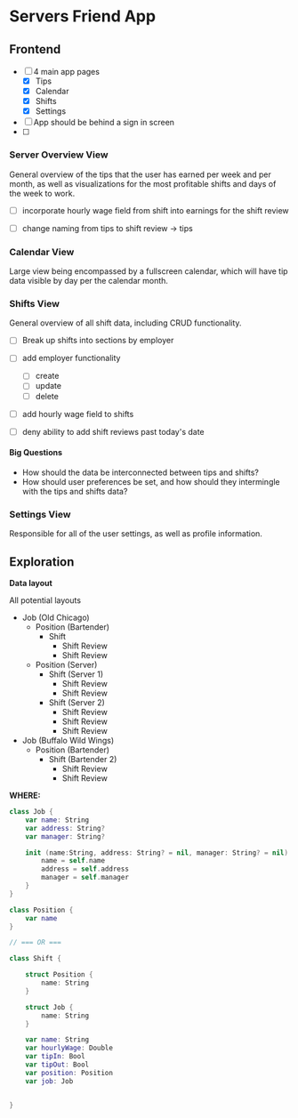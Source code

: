 #  Servers Friend App

## Frontend

- [ ] 4 main app pages
  - [x] Tips
  - [x] Calendar
  - [x] Shifts
  - [x] Settings

- [ ] App should be behind a sign in screen
- [ ]

### Server Overview View

General overview of the tips that the user has earned per week and per month,
as well as visualizations for the most profitable shifts and days of the week to
work.

- [ ] incorporate hourly wage field from shift into earnings for the shift review
- [ ] change naming from tips to shift review -> tips



### Calendar View

Large view being encompassed by a fullscreen calendar, which will have tip data
visible by day per the calendar month.



### Shifts View

General overview of all shift data, including CRUD functionality.

- [ ] Break up shifts into sections by employer
- [ ] add employer functionality
  - [ ] create
  - [ ] update
  - [ ] delete
- [ ] add hourly wage field to shifts
- [ ] deny ability to add shift reviews past today's date


#### Big Questions

- How should the data be interconnected between tips and shifts?
- How should user preferences be set, and how should they intermingle with the tips
and shifts data?



### Settings View

Responsible for all of the user settings, as well as profile information.


## Exploration

**Data layout**

All potential layouts

- Job (Old Chicago)
    - Position (Bartender)
        - Shift
            - Shift Review
            - Shift Review
    - Position (Server)
        - Shift (Server 1)
            - Shift Review
            - Shift Review
        - Shift (Server 2)
            - Shift Review
            - Shift Review
            - Shift Review
- Job (Buffalo Wild Wings)
    - Position (Bartender)
        - Shift (Bartender 2)
            - Shift Review
            - Shift Review

**WHERE:**

```swift
class Job {
    var name: String
    var address: String?
    var manager: String?

    init (name:String, address: String? = nil, manager: String? = nil) {
        name = self.name
        address = self.address
        manager = self.manager
    }
}

class Position {
    var name
}

// === OR ===

class Shift {

    struct Position {
        name: String
    }

    struct Job {
        name: String
    }

    var name: String
    var hourlyWage: Double
    var tipIn: Bool
    var tipOut: Bool
    var position: Position
    var job: Job


}
```

